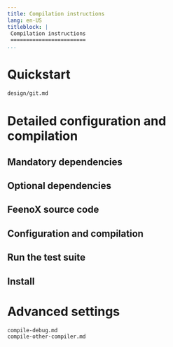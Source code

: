 ```yaml
---
title: Compilation instructions
lang: en-US
titleblock: |
 Compilation instructions
 ========================
...
```



# Quickstart

```{.include}
design/git.md
```

# Detailed configuration and compilation

## Mandatory dependencies

## Optional dependencies

## FeenoX source code

## Configuration and compilation

## Run the test suite

## Install

# Advanced settings

```{.include}
compile-debug.md
compile-other-compiler.md
```
